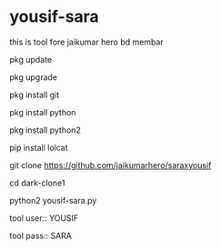 # yousif-sara

this is tool fore jaikumar hero bd membar

pkg update

pkg upgrade

pkg install git

pkg install python

pkg install python2

pip install lolcat

git clone https://github.com/jaikumarhero/saraxyousif

cd dark-clone1

python2 yousif-sara.py

tool user:: YOUSIF

tool pass:: SARA

